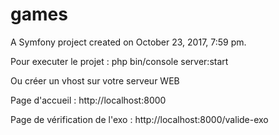 games
=====

A Symfony project created on October 23, 2017, 7:59 pm.

Pour executer le projet :
php bin/console server:start

Ou créer un vhost sur votre serveur WEB

Page d'accueil :
http://localhost:8000

Page de vérification de l'exo :
http://localhost:8000/valide-exo